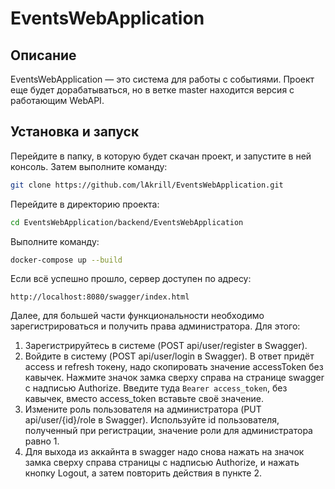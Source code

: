 # EventsWebApplication

## Описание
EventsWebApplication — это система для работы с событиями.
Проект еще будет дорабатываться, но в ветке master находится версия с работающим WebAPI.

## Установка и запуск

Перейдите в папку, в которую будет скачан проект, и запустите в ней консоль. Затем выполните команду:

```sh
git clone https://github.com/lAkrill/EventsWebApplication.git
```

Перейдите в директорию проекта:

```sh
cd EventsWebApplication/backend/EventsWebApplication
```

Выполните команду:

```sh
docker-compose up --build
```

Если всё успешно прошло, сервер доступен по адресу:

```
http://localhost:8080/swagger/index.html
```

Далее, для большей части функциональности необходимо зарегистрироваться и получить права администратора. Для этого:

1. Зарегистрируйтесь в системе (POST api/user/register в Swagger). 
2. Войдите в систему (POST api/user/login в Swagger). В ответ придёт access и refresh токену, надо скопировать значение accessToken без кавычек. Нажмите значок замка сверху справа на странице swagger с надписью Authorize. Введите туда `Bearer access_token`, без кавычек, вместо access_token вставьте своё значение.
3. Измените роль пользователя на администратора (PUT api/user/{id}/role в Swagger). Используйте id пользователя, полученный при регистрации, значение роли для администратора равно 1.
4. Для выхода из аккайнта в swagger надо снова нажать на значок замка сверху справа страницы с надписью Authorize, и нажать кнопку Logout, а затем повторить действия в пункте 2.

